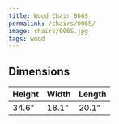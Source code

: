 ```yaml
---
title: Wood Chair 006S
permalink: /chairs/006S/
image: chairs/006S.jpg
tags: wood
---
```



## Dimensions

Height   | Width    | Length
---------|----------|---------
34.6"    | 18.1"    | 20.1"
